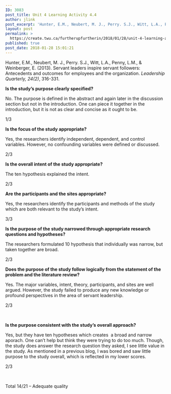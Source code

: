 ```yaml
---
ID: 3083
post_title: Unit 4 Learning Activity 4.4
author: jlink
post_excerpt: 'Hunter, E.M., Neubert, M. J., Perry. S.J., Witt, L.A., Penny, L.M., &amp; Weinberger, E. (2013). Servant leaders inspire servant followers: Antecedents and outcomes for employees and the organization. Leadership Quarterly, 24(2), 316-331. Is the study&rsquo;s purpose clearly specified? No. The purpose is defined in the abstract and again later in the discussion section but not &hellip; <p><a href="https://create.twu.ca/furtherupfurtherin/2018/01/28/unit-4-learning-activity-4-4/">Continue reading<span> "Unit 4 Learning Activity 4.4"</span></a></p>'
layout: post
permalink: >
  https://create.twu.ca/furtherupfurtherin/2018/01/28/unit-4-learning-activity-4-4/
published: true
post_date: 2018-01-28 15:01:21
---
```

Hunter, E.M., Neubert, M. J., Perry. S.J., Witt, L.A., Penny, L.M., &amp; Weinberger, E. (2013). Servant leaders inspire servant followers: Antecedents and outcomes for employees and the organization. <em>Leadership Quarterly, 24(2)</em>, 316-331.

<strong>Is the study’s purpose clearly specified?</strong>

No. The purpose is defined in the abstract and again later in the discussion section but not in the introduction. One can piece it together in the introduction, but it is not as clear and concise as it ought to be.

1/3

<strong>Is the focus of the study appropriate?</strong>

Yes, the researchers identify independent, dependent, and control variables. However, no confounding variables were defined or discussed.

2/3

<strong>Is the overall intent of the study appropriate?   </strong>

The ten hypothesis explained the intent.

2/3

<strong>Are the participants and the sites appropriate?</strong>

Yes, the researchers identify the participants and methods of the study which are both relevant to the study’s intent.

3/3

<strong>Is the purpose of the study narrowed through appropriate research questions and hypotheses?</strong>

The researchers formulated 10 hypothesis that individually was narrow, but taken together are broad.

2/3

<strong>Does the purpose of the study follow logically from the statement of the problem and the literature review?</strong>

Yes. The major variables, intent, theory, participants, and sites are well argued. However, the study failed to produce any new knowledge or profound perspectives in the area of servant leadership.

2/3

&nbsp;

<strong>Is the purpose consistent with the study’s overall approach?</strong>

Yes, but they have ten hypotheses which creates  a broad and narrow aporach. One can&#8217;t help but think they were trying to do too much. Though, the study does answer the research question they asked, I see little value in the study. As mentioned in a previous blog, I was bored and saw little purpose to the study overall, which is reflected in my lower scores.

2/3

&nbsp;

Total 14/21 – Adequate quality

&nbsp;